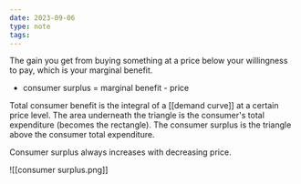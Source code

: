 ```yaml
---
date: 2023-09-06
type: note
tags: 
---
```


The gain you get from buying something at a price below your willingness to pay, which is your marginal benefit.
- consumer surplus = marginal benefit - price

Total consumer benefit is the integral of a [[demand curve]] at a certain price level. The  area underneath the triangle is the consumer's total expenditure (becomes the rectangle). The consumer surplus is the triangle above the consumer total expenditure.

Consumer surplus always increases with decreasing price.

![[consumer surplus.png]]